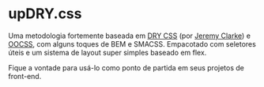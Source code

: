 upDRY.css
=========

Uma metodologia fortemente baseada em [DRY CSS](http://www.slideshare.net/jeremyclarke/dry-css-a-dontrepeatyourself-methodology-for-creating-efficient-unified-and-scalable-stylesheets) (por [Jeremy Clarke](http://simianuprising.com/)) e [OOCSS](http://www.slideshare.net/stubbornella/object-oriented-css), com alguns toques de BEM e SMACSS. Empacotado com seletores úteis e um sistema de layout super simples baseado em flex.

Fique a vontade para usá-lo como ponto de partida em seus projetos de front-end.